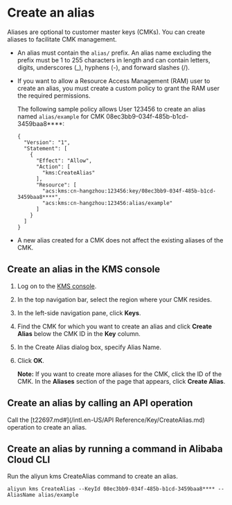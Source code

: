 # Create an alias

Aliases are optional to customer master keys \(CMKs\). You can create aliases to facilitate CMK management.

-   An alias must contain the `alias/` prefix. An alias name excluding the prefix must be 1 to 255 characters in length and can contain letters, digits, underscores \(\_\), hyphens \(-\), and forward slashes \(/\).
-   If you want to allow a Resource Access Management \(RAM\) user to create an alias, you must create a custom policy to grant the RAM user the required permissions.

    The following sample policy allows User 123456 to create an alias named `alias/example` for CMK 08ec3bb9-034f-485b-b1cd-3459baa8\*\*\*\*:

    ```
    {
      "Version": "1",
      "Statement": [
        {
          "Effect": "Allow",
          "Action": [
            "kms:CreateAlias"
          ],
          "Resource": [
            "acs:kms:cn-hangzhou:123456:key/08ec3bb9-034f-485b-b1cd-3459baa8****",
            "acs:kms:cn-hangzhou:123456:alias/example"
          ]
        }
      ]
    }
    ```

-   A new alias created for a CMK does not affect the existing aliases of the CMK.

## Create an alias in the KMS console

1.  Log on to the [KMS console](https://kms.console.aliyun.com).

2.  In the top navigation bar, select the region where your CMK resides.

3.  In the left-side navigation pane, click **Keys**.

4.  Find the CMK for which you want to create an alias and click **Create Alias** below the CMK ID in the **Key** column.

5.  In the Create Alias dialog box, specify Alias Name.

6.  Click **OK**.

    **Note:** If you want to create more aliases for the CMK, click the ID of the CMK. In the **Aliases** section of the page that appears, click **Create Alias**.


## Create an alias by calling an API operation

Call the [t22697.md\#](/intl.en-US/API Reference/Key/CreateAlias.md) operation to create an alias.

## Create an alias by running a command in Alibaba Cloud CLI

Run the aliyun kms CreateAlias command to create an alias.

```
aliyun kms CreateAlias --KeyId 08ec3bb9-034f-485b-b1cd-3459baa8**** --AliasName alias/example
```

